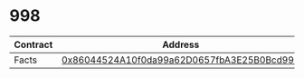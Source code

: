 #  998
| Contract | Address |
|---|---|
| Facts | [0x86044524A10f0da99a62D0657fbA3E25B0Bcd99B](https://testnet.purrsec.com/address/0x86044524A10f0da99a62D0657fbA3E25B0Bcd99B)